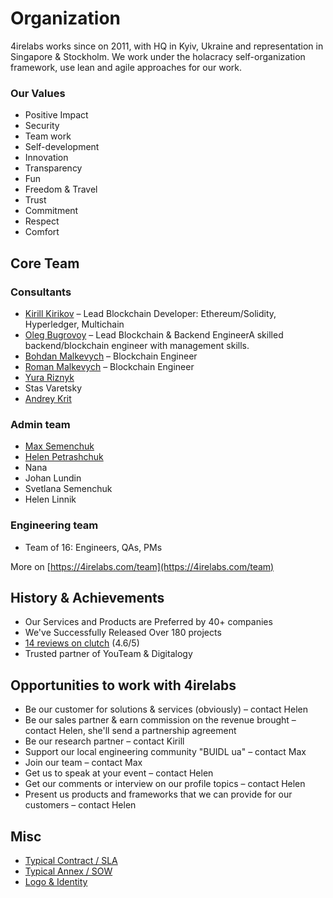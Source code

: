 # Organization

4irelabs works since on 2011, with HQ in Kyiv, Ukraine and representation in Singapore & Stockholm. We work under the holacracy self-organization framework, use lean and agile approaches for our work.

### Our Values

* Positive Impact
* Security
* Team work
* Self-development
* Innovation
* Transparency
* Fun
* Freedom & Travel
* Trust
* Commitment
* Respect
* Comfort

## Core Team

### Consultants

* [​Kirill Kirikov​](kirill-kirikov.md) – Lead Blockchain Developer: Ethereum/Solidity, Hyperledger, Multichain
* ​[Oleg​ Bugrovoy](oleg-bugrovoy.md) – Lead Blockchain & Backend EngineerA skilled backend/blockchain engineer with management skills.
* ​[Bohdan​ Malkevych](bohdan-malkevych.md) – Blockchain Engineer
* [Roman Malkevych](roman-malkevych.md) – Blockchain Engineer
* [Yura Riznyk](yura-riznyk.md)
* Stas Varetsky
* [Andrey Krit](andrey-krit.md)

### Admin team

* [Max Semenchuk](max-semenchuk.md)
* [Helen Petrashchuk](helen-petrashchuk.md)
* Nana
* Johan Lundin
* Svetlana Semenchuk
* Helen Linnik

### Engineering team

* Team of 16: Engineers, QAs, PMs

​More on [https://4irelabs.com/team](https://4irelabs.com/team)

## History & Achievements

* Our Services and Products are Preferred by 40+ companies
* We've Successfully Released Over 180 projects
* [14 reviews on clutch](https://clutch.co/profile/4ire-labs) \(4.6/5\)
* Trusted partner of YouTeam & Digitalogy

## Opportunities to work with 4irelabs

* Be our customer for solutions & services \(obviously\) – contact Helen
* Be our sales partner & earn commission on the revenue brought  – contact Helen, she'll send a partnership agreement
* Be our research partner – contact Kirill
* Support our local engineering community "BUIDL ua" – contact Max
* Join our team – contact Max
* Get us to speak at your event – contact Helen
* Get our comments or interview on our profile topics – contact Helen
* Present us products and frameworks that we can provide for our customers – contact Helen

## Misc

* [Typical Contract / SLA](https://docs.google.com/document/d/1M8x0KbDXAgxnHYF6xKkRFF4SwDP28rrRdzV6mdImxrM/edit?usp=drive_web&ouid=106088990650229192528)
* [Typical Annex / SOW](https://docs.google.com/document/d/1bJ9zJi8Gs01I7KGkZtWReZllalLEMnwZwD6OUW4jpo4/edit)
* [Logo & Identity](https://www.figma.com/file/TBaNlFwSZ3i9mB7UdN1wCD44/4IRE-Style-Guide?node-id=315%3A2)

